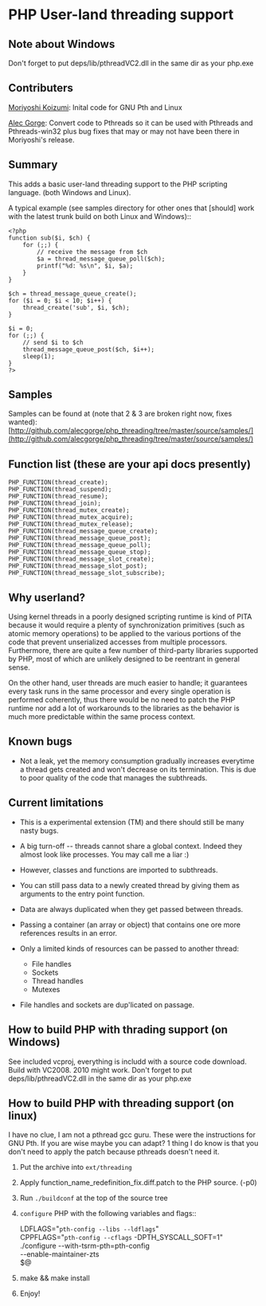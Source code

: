 PHP User-land threading support
===============================

Note about Windows
------------------
Don't forget to put deps/lib/pthreadVC2.dll in the same dir as your php.exe

Contributers
------------
[Moriyoshi Koizumi](http://github.com/moriyoshi): Inital code for GNU Pth and Linux

[Alec Gorge](http://github.com/alecgorge): Convert code to Pthreads so it can be used with Pthreads and Pthreads-win32 plus bug fixes that may or may not have been there in Moriyoshi's release.


Summary
-------
This adds a basic user-land threading support to the PHP scripting language. (both Windows and Linux).

A typical example (see samples directory for other ones that [should] work with the latest
trunk build on both Linux and Windows)::

	<?php
	function sub($i, $ch) {
		for (;;) {
			// receive the message from $ch
			$a = thread_message_queue_poll($ch);
			printf("%d: %s\n", $i, $a);
		}
	}

	$ch = thread_message_queue_create();
	for ($i = 0; $i < 10; $i++) {
		thread_create('sub', $i, $ch);
	}

	$i = 0;
	for (;;) {
		// send $i to $ch
		thread_message_queue_post($ch, $i++);
		sleep(1);
	}
	?>

Samples
-------
Samples can be found at (note that 2 & 3 are broken right now, fixes wanted):  [http://github.com/alecgorge/php_threading/tree/master/source/samples/](http://github.com/alecgorge/php_threading/tree/master/source/samples/)

Function list (these are your api docs presently)
-------------------------------------------------
	PHP_FUNCTION(thread_create);
	PHP_FUNCTION(thread_suspend);
	PHP_FUNCTION(thread_resume);
	PHP_FUNCTION(thread_join);
	PHP_FUNCTION(thread_mutex_create);
	PHP_FUNCTION(thread_mutex_acquire);
	PHP_FUNCTION(thread_mutex_release);
	PHP_FUNCTION(thread_message_queue_create);
	PHP_FUNCTION(thread_message_queue_post);
	PHP_FUNCTION(thread_message_queue_poll);
	PHP_FUNCTION(thread_message_queue_stop);
	PHP_FUNCTION(thread_message_slot_create);
	PHP_FUNCTION(thread_message_slot_post);
	PHP_FUNCTION(thread_message_slot_subscribe);

Why userland?
-------------
Using kernel threads in a poorly designed scripting runtime is kind of PITA
because it would require a plenty of synchronization primitives (such as
atomic memory operations) to be applied to the various portions of the code
that prevent unserialized accesses from multiple processors. Furthermore,
there are quite a few number of third-party libraries supported by PHP, most of
which are unlikely designed to be reentrant in general sense.

On the other hand, user threads are much easier to handle; it guarantees
every task runs in the same processor and every single operation is performed
coherently, thus there would be no need to patch the PHP runtime nor add a lot
of workarounds to the libraries as the behavior is much more predictable within
the same process context.

Known bugs
----------
* Not a leak, yet the memory consumption gradually increases everytime a thread
  gets created and won't decrease on its termination. This is due to poor
  quality of the code that manages the subthreads.

Current limitations
-------------------
* This is a experimental extension (TM) and there should still be many nasty
  bugs.
* A big turn-off -- threads cannot share a global context. Indeed they almost
  look like processes. You may call me a liar :)
* However, classes and functions are imported to subthreads.
* You can still pass data to a newly created thread by giving them as
  arguments to the entry point function.
* Data are always duplicated when they get passed between threads.
* Passing a container (an array or object) that contains one ore more
  references results in an error.
* Only a limited kinds of resources can be passed to another thread:

  * File handles
  * Sockets
  * Thread handles
  * Mutexes

* File handles and sockets are dup'licated on passage.

How to build PHP with thrading support (on Windows)
---------------------------------------------------
See included vcproj, everything is includd with a source code download. Build with VC2008. 2010 might work. Don't forget to put deps/lib/pthreadVC2.dll in the same dir as your php.exe

How to build PHP with threading support (on linux)
---------------------------------------
I have no clue, I am not a pthread gcc guru. These were the instructions for GNU Pth. If you are wise maybe you can adapt? 1 thing I do know is that you don't need to apply the patch because pthreads doesn't need it.

1. Put the archive into ``ext/threading``
2. Apply function_name_redefinition_fix.diff.patch to the PHP source. (-p0)
3. Run ``./buildconf`` at the top of the source tree
4. ``configure`` PHP with the following variables and flags::

     LDFLAGS="`pth-config --libs --ldflags`" \
     CPPFLAGS="`pth-config --cflags` -DPTH_SYSCALL_SOFT=1" \
     ./configure --with-tsrm-pth=pth-config \
                 --enable-maintainer-zts \
                 $@

5. make && make install
6. Enjoy!
